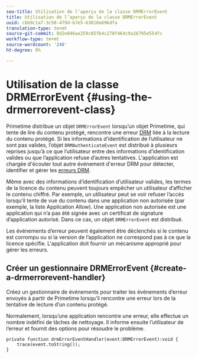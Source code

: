 ```yaml
---
seo-title: Utilisation de l’aperçu de la classe DRMErrorEvent
title: Utilisation de l’aperçu de la classe DRMErrorEvent
uuid: cbb9c1a7-3c50-479d-b7e5-63010a696dfa
translation-type: tm+mt
source-git-commit: 9d2e046ae259c05fb4c278f464c9a26795e554fc
workflow-type: tm+mt
source-wordcount: '248'
ht-degree: 0%

---
```



# Utilisation de la classe DRMErrorEvent {#using-the-drmerrorevent-class}

Primetime distribue un objet `DRMErrorEvent` lorsqu’un objet Primetime, qui tente de lire du contenu protégé, rencontre une erreur [DRM](https://help.adobe.com/en_US/primetime/drm/index.html#reference-DRM_Client_Error_Messages) liée à la lecture du contenu protégé. Si les informations d’identification de l’utilisateur ne sont pas valides, l’objet `DRMAuthenticateEvent` est distribué à plusieurs reprises jusqu’à ce que l’utilisateur entre des informations d’identification valides ou que l’application refuse d’autres tentatives. L&#39;application est chargée d&#39;écouter tout autre événement d&#39;erreur DRM pour détecter, identifier et gérer les [erreurs DRM](https://help.adobe.com/en_US/primetime/drm/index.html#reference-DRM_Client_Error_Messages).

Même avec des informations d’identification d’utilisateur valides, les termes de la licence du contenu peuvent toujours empêcher un utilisateur d’afficher le contenu chiffré. Par exemple, un utilisateur peut se voir refuser l’accès lorsqu’il tente de vue du contenu dans une application non autorisée (par exemple, la liste Application Allow). Une application non autorisée est une application qui n’a pas été signée avec un certificat de signature d’application autorisé. Dans ce cas, un objet `DRMErrorEvent` est distribué.

Les événements d’erreur peuvent également être déclenchés si le contenu est corrompu ou si la version de l’application ne correspond pas à ce que la licence spécifie. L&#39;application doit fournir un mécanisme approprié pour gérer les erreurs.

## Créer un gestionnaire DRMErrorEvent {#create-a-drmerrorevent-handler}

Créez un gestionnaire de événements pour traiter les événements d’erreur envoyés à partir de Primetime lorsqu’il rencontre une erreur lors de la tentative de lecture d’un contenu protégé.

Normalement, lorsqu’une application rencontre une erreur, elle effectue un nombre indéfini de tâches de nettoyage. Il informe ensuite l’utilisateur de l’erreur et fournit des options pour résoudre le problème.

```
private function drmErrorEventHandler(event:DRMErrorEvent):void {  
    trace(event.toString());  
} 
```
